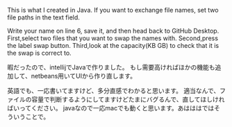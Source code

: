 This is what I created in Java. If you want to exchange file names, set two file paths in the text field.

Write your name on line 6, save it, and then head back to GitHub Desktop.
First,select two files that you want to swap the names with.
Second,press the label swap button.
Third,look at the capacity(KB GB) to check that it is the swap is correct to. 


暇だったので、intellijでJavaで作りました。
もし需要高ければほかの機能も追加して、netbeans用いてUIから作り直します。

英語でも、一応書いてますけど、多分直感でわかると思います。
適当なんで、ファイルの容量で判断するようにしてますけどたまにバグるんで、直してほしければいってください。
javaなので一応macでも動くと思います。あはははではそういうことで。
